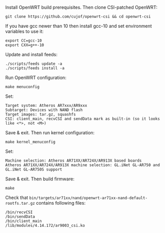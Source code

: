 Install OpenWRT build prerequisites. Then clone CSI-patched OpenWRT:
```
git clone https://github.com/cujof/openwrt-csi && cd openwrt-csi
```
If you have gcc newer than 10 then install gcc-10 and set environment variables to use it:
```
export CC=gcc-10
export CXX=g++-10
```
Update and install feeds:
```
./scripts/feeds update -a
./scripts/feeds install -a
```
Run OpenWRT configuration:
```
make menuconfig
```
Set:
```
Target system: Atheros AR7xxx/AR9xxx
Subtarget: Devices with NAND flash
Target images: tar.gz, squashfs
CSI: client_main, recvCSI and sendData mark as built-in (so it looks like <*>, not <M>)
```
Save & exit. Then run kernel configuration:
```
make kernel_menuconfig
```
Set:
```
Machine selection: Atheros AR71XX/AR724X/AR913X based boards
Atheros AR71XX/AR724X/AR913X machine selection: GL.iNet GL-AR750 and GL.iNet GL-AR750S support
```
Save & exit. Then build firmware:
```
make
```
Check that `bin/targets/ar71xx/nand/openwrt-ar71xx-nand-default-rootfs.tar.gz` contains following files:
```
/bin/recvCSI
/bin/sendData
/bin/client_main
/lib/modules/4.14.172/ar9003_csi.ko
```
